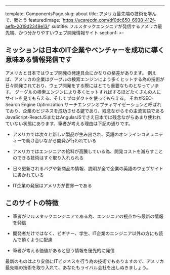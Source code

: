 ---
template: ComponentsPage
slug: about
title: アメリカ最先端の技術を学んで、勝とう
featuredImage: 'https://ucarecdn.com/df0dc650-6938-412f-aefb-2019d2349e13/'
subtitle: フルスタックエンジニアが発信するアメリカ最先端、かつ分かりやすいウェブ開発情報サイト
section1: >-
  ## ミッションは日本のIT企業やベンチャーを成功に導く意味ある情報発信です

  アメリカと日本ではウェブ開発の発達具合にかなりの格差があります。
  例えば、アメリカの企業はグーグルの検索エンジンにより多くヒットする為の技術が日々開発されており、ウェブ開発をする際にはとても重要なものとなっています。
  グーグルの検索エンジンにより多くヒットすればするほどたくさんの人にサイトを見てもらえる、そしてプロダクトを使ってもらえる。
  それがSEO-Search Engine Optimization サーチエンジンオプティマイゼーションと呼ばれており、企業のビジネスを成功させる鍵であり、残念ながらその主流言語であるJavaScript-ReactJSまたはAngularJSでさえ日本では残念ながらあまり使われていない状態にあります。筆者が考える理由は下記の通りです。

  * アメリカでは次々と新しい製品が生み出され、英語のオンラインコミュニティーで助け合いながら開発が行われている

  * アメリカではエンジニアの給料が高騰している為、開発コストを減らすことのできる技術はすぐ取り入れられる

  * 日々更新されるバグや新商品の情報、説明が全て企業の英語のウェブサイトに書かれている

  * IT企業の発展はアメリカが世界一である

  ## このサイトの特徴

  * 筆者がフルスタックエンジニアである為、エンジニアの視点から最新の情報を発信

  * 開発者だけではなく、ビギナー、学生、IT企業のエンジニア以外の方にも読んで頂くように配慮

  * 筆者が考える価値があると思う情報を優先的に発信
    
  最新のものはより安価にITビジネスを行う為の技術でもありますので、アメリカ最先端の技術を取り入れて、あなたもライバル会社を出しぬきましょう。

